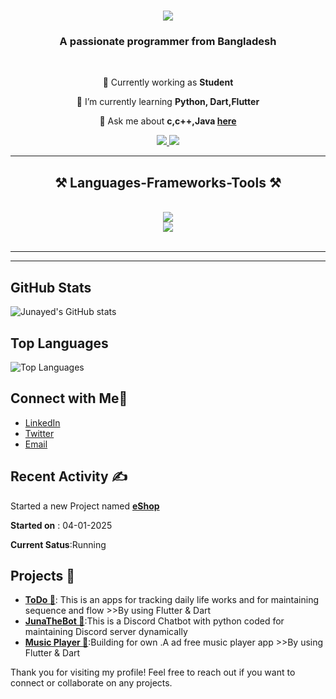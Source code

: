 ﻿

<h1 align="center">
    <img src="https://readme-typing-svg.herokuapp.com/?font=Righteous&size=35&center=true&vCenter=true&width=500&height=70&duration=4000&lines=Hi+There!+👋;+I'm+Junayed+Ahamed!;" />
</h1>

<h3 align="center">A passionate programmer from Bangladesh</h3>

<br/>

<div align="center">
 
 🔭 Currently working as **Student**
 
 🌱 I’m currently learning **Python, Dart,Flutter**

💬 Ask me about **c,c++,Java [here](https://github.com/junayedahamed)**



 </div>
 
<div align="center"> 
  <a href="mailto:junayedahamed.dev@gmail.com">
    <img src="https://img.shields.io/badge/Gmail-333333?style=for-the-badge&logo=gmail&logoColor=red" />
  </a>
  <a href="https://www.linkedin.com/in/junayed-ahamed-561256252" target="_blank">
    <img src="https://img.shields.io/badge/LinkedIn-0077B5?style=for-the-badge&logo=linkedin&logoColor=white"  />
  </a>
  
</div>

 <hr/>
 
<h2 align="center">⚒️ Languages-Frameworks-Tools ⚒️</h2>
<br/>
<div align="center">
    <img src="https://skillicons.dev/icons?i=flutter,vscode,github,figma,git" /><br>
    <img src="https://skillicons.dev/icons?i=python,c,java,cpp,dart" /><br>
</div>

<br/>
<hr/>



<hr/>

## GitHub Stats

![Junayed's GitHub stats](https://github-readme-stats.vercel.app/api?username=junayedahamed&show_icons=true&theme=radical)

## Top Languages

![Top Languages](https://github-readme-stats.vercel.app/api/top-langs/?username=junayedahamed&layout=compact&langs_count=8&theme=radical)

## Connect with Me🤝

- [LinkedIn](https://www.linkedin.com/in/junayedahamed)
- [Twitter](https://twitter.com/junayedahamed)
- [Email](mailto:junayedahamed.dev@gmail.com)

## Recent Activity ✍️

<!--START_SECTION:activity-->
Started a new Project named **[eShop](https://github.com/junayedahamed/eshop)**

**Started on** : 04-01-2025
<!--END_SECTION:activity-->
**Current Satus**:Running

## Projects 📕

- **[ToDo 📃](https://github.com/junayedahamed/TODO-App)**: This is an apps for tracking daily life works and for maintaining sequence and flow  >>By using Flutter & Dart
- **[JunaTheBot 🤖](https://github.com/junayedahamed/Juna_the_bot_Discord)**:This is a Discord Chatbot with python coded for maintaining Discord server dynamically 
- **[Music Player 🎵]()**:Building for own .A ad free music player app >>By using Flutter & Dart



Thank you for visiting my profile! Feel free to reach out if you want to connect or collaborate on any projects.

